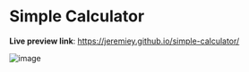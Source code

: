 # Simple Calculator

**Live preview link**: https://jeremiey.github.io/simple-calculator/

![image](https://user-images.githubusercontent.com/87664239/153561498-4983bf9d-ff51-46e0-8196-b54eba36e647.png)
